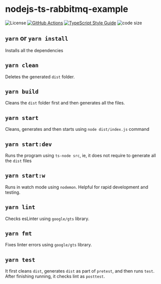 # nodejs-ts-rabbitmq-example

![License][license-image]
[![GitHub Actions][github-image]][github-url]
[![TypeScript Style Guide][gts-image]][gts-url]
![code size][code-size-image]
<!-- [![codecov][codecov-image]][codecov-url] -->

## `yarn` or `yarn install`

Installs all the dependencies

## `yarn clean`

Deletes the generated `dist` folder.

## `yarn build`

Cleans the `dist` folder first and then generates all the files.

## `yarn start`

Cleans, generates and then starts using `node dist/index.js` command

## `yarn start:dev`

Runs the program using `ts-node src`, ie, it does not require to generate all the `dist` files

## `yarn start:w`

Runs in watch mode using `nodemon`. Helpful for rapid development and testing.

## `yarn lint`

Checks esLinter using `google/gts` library.

## `yarn fmt`

Fixes linter errors using `google/gts` library.

## `yarn test`

It first cleans `dist`, generates `dist` as part of `pretest`, and then runs `test`.
After finishing running, it checks lint as `posttest`.

[github-image]: https://github.com/the-redback/nodejs-ts-rabbitmq-example/actions/workflows/build.yaml/badge.svg
[github-url]: https://github.com/the-redback/nodejs-ts-rabbitmq-example/actions
[codecov-image]: https://codecov.io/gh/the-redback/nodejs-ts-rabbitmq-example/branch/main/graph/badge.svg
[codecov-url]: https://codecov.io/gh/the-redback/nodejs-ts-rabbitmq-example
[gts-image]: https://img.shields.io/badge/code%20style-google-blueviolet.svg
[gts-url]: https://github.com/google/gts
[snyk-image]: https://snyk.io/test/github/the-redback/nodejs-ts-rabbitmq-example/badge.svg
[snyk-url]: https://snyk.io/test/github/the-redback/nodejs-ts-rabbitmq-example
[license-image]: https://img.shields.io/github/license/the-redback/nodejs-ts-rabbitmq-example
[code-size-image]: https://img.shields.io/github/languages/code-size/the-redback/nodejs-ts-rabbitmq-example
